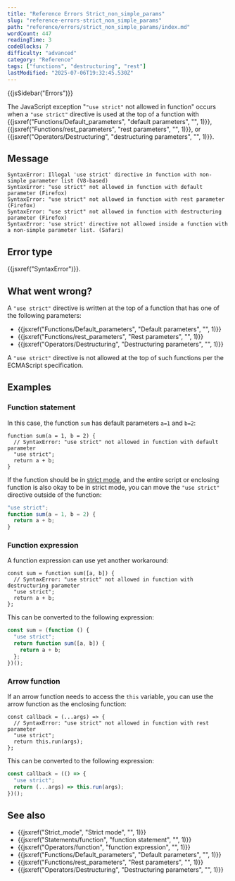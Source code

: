 ```yaml
---
title: "Reference Errors Strict_non_simple_params"
slug: "reference-errors-strict_non_simple_params"
path: "reference/errors/strict_non_simple_params/index.md"
wordCount: 447
readingTime: 3
codeBlocks: 7
difficulty: "advanced"
category: "Reference"
tags: ["functions", "destructuring", "rest"]
lastModified: "2025-07-06T19:32:45.530Z"
---
```



{{jsSidebar("Errors")}}

The JavaScript exception "`"use strict"` not allowed in function" occurs
when a `"use strict"` directive is used at the top of a function with
{{jsxref("Functions/Default_parameters", "default parameters", "", 1)}},
{{jsxref("Functions/rest_parameters", "rest parameters", "", 1)}}, or
{{jsxref("Operators/Destructuring", "destructuring parameters", "", 1)}}.

## Message

```plain
SyntaxError: Illegal 'use strict' directive in function with non-simple parameter list (V8-based)
SyntaxError: "use strict" not allowed in function with default parameter (Firefox)
SyntaxError: "use strict" not allowed in function with rest parameter (Firefox)
SyntaxError: "use strict" not allowed in function with destructuring parameter (Firefox)
SyntaxError: 'use strict' directive not allowed inside a function with a non-simple parameter list. (Safari)
```

## Error type

{{jsxref("SyntaxError")}}.

## What went wrong?

A `"use strict"` directive is written at the top of a function that has one
of the following parameters:

- {{jsxref("Functions/Default_parameters", "Default parameters", "", 1)}}
- {{jsxref("Functions/rest_parameters", "Rest parameters", "", 1)}}
- {{jsxref("Operators/Destructuring", "Destructuring parameters", "", 1)}}

A `"use strict"` directive is not allowed at the top of such functions per
the ECMAScript specification.

## Examples

### Function statement

In this case, the function `sum` has default parameters `a=1` and
`b=2`:

```js-nolint example-bad
function sum(a = 1, b = 2) {
  // SyntaxError: "use strict" not allowed in function with default parameter
  "use strict";
  return a + b;
}
```

If the function should be in [strict mode](/en-US/docs/Web/JavaScript/Reference/Strict_mode), and the
entire script or enclosing function is also okay to be in strict mode, you can move the
`"use strict"` directive outside of the function:

```js example-good
"use strict";
function sum(a = 1, b = 2) {
  return a + b;
}
```

### Function expression

A function expression can use yet another workaround:

```js-nolint example-bad
const sum = function sum([a, b]) {
  // SyntaxError: "use strict" not allowed in function with destructuring parameter
  "use strict";
  return a + b;
};
```

This can be converted to the following expression:

```js example-good
const sum = (function () {
  "use strict";
  return function sum([a, b]) {
    return a + b;
  };
})();
```

### Arrow function

If an arrow function needs to access the `this` variable, you can use the
arrow function as the enclosing function:

```js-nolint example-bad
const callback = (...args) => {
  // SyntaxError: "use strict" not allowed in function with rest parameter
  "use strict";
  return this.run(args);
};
```

This can be converted to the following expression:

```js example-good
const callback = (() => {
  "use strict";
  return (...args) => this.run(args);
})();
```

## See also

- {{jsxref("Strict_mode", "Strict mode", "", 1)}}
- {{jsxref("Statements/function", "function statement", "", 1)}}
- {{jsxref("Operators/function", "function expression", "", 1)}}
- {{jsxref("Functions/Default_parameters", "Default parameters", "", 1)}}
- {{jsxref("Functions/rest_parameters", "Rest parameters", "", 1)}}
- {{jsxref("Operators/Destructuring", "Destructuring parameters", "", 1)}}
